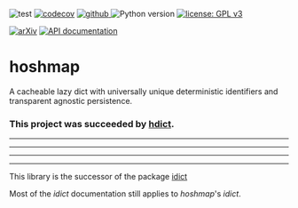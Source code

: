 ![test](https://github.com/hoshmap/hoshmap/workflows/test/badge.svg)
[![codecov](https://codecov.io/gh/hoshmap/hoshmap/branch/main/graph/badge.svg)](https://codecov.io/gh/hoshmap/hoshmap)
<a href="https://pypi.org/project/hoshmap">
<img src="https://img.shields.io/github/v/release/hoshmap/hoshmap?display_name=tag&sort=semver&color=blue" alt="github">
</a>
![Python version](https://img.shields.io/badge/python-3.10-blue.svg)
[![license: GPL v3](https://img.shields.io/badge/License-GPLv3-blue.svg)](https://www.gnu.org/licenses/gpl-3.0)

<!--- [![DOI](https://zenodo.org/badge/DOI/10.5281/zenodo.5501845.svg)](https://doi.org/10.5281/zenodo.5501845) --->
[![arXiv](https://img.shields.io/badge/arXiv-2109.06028-b31b1b.svg?style=flat-square)](https://arxiv.org/abs/2109.06028)
[![API documentation](https://img.shields.io/badge/doc-API%20%28auto%29-a0a0a0.svg)](https://hoshmap.github.io/hoshmap)

# hoshmap
A cacheable lazy dict with universally unique deterministic identifiers and transparent agnostic persistence.

### **This project was succeeded by [hdict](https://pypi.org/project/hdict).**

---
---
---
---


This library is the successor of the package [idict](https://pypi.org/project/idict)

Most of the _idict_ documentation still applies to _hoshmap_'s _idict_.
